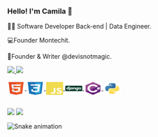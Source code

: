 ### Hello! I'm Camila 👋

<p> 👩‍💻 Software Developer Back-end | Data Engineer. </p>
<p> 💻Founder Montechit. </p>
<p> 🧙Founder & Writer @devisnotmagic. </p>

<div align="left">
  <a href="https://github.com/camihshm">
  <img height="180em" src="https://github-readme-stats.vercel.app/api?username=camihshm&show_icons=true&theme=onedark&include_all_commits=true&count_private=true"/>
  <img height="180em" src="https://github-readme-stats.vercel.app/api/top-langs/?username=camihshm&layout=compact&langs_count=7&theme=onedark"/>
</div> 
  <div style="display: inline_block"><br>
  <img align="center" alt="Camihshm-HTML" height="30" width="40" src="https://raw.githubusercontent.com/devicons/devicon/master/icons/html5/html5-original.svg">
  <img align="center" alt="Camihshm-CSS" height="30" width="40" src="https://raw.githubusercontent.com/devicons/devicon/master/icons/css3/css3-original.svg">
  <img align="center" alt="Camihshm-Js" height="30" width="40" src="https://raw.githubusercontent.com/devicons/devicon/master/icons/javascript/javascript-plain.svg">
  <img align="center" alt="Camihshm-Django" height="30" width="40" src="https://raw.githubusercontent.com/devicons/devicon/master/icons/django/django-original.svg">
  <img align="center" alt="Camihshm-Csharp" height="30" width="40" src="https://raw.githubusercontent.com/devicons/devicon/master/icons/csharp/csharp-original.svg">
  <img align="center" alt="Camihshm-Python" height="30" width="40" src="https://raw.githubusercontent.com/devicons/devicon/master/icons/python/python-original.svg">
</div>
  
  ##
<div> 
  <a href="https://instagram.com/devisnotmagic" target="_blank"><img src="https://img.shields.io/badge/-Instagram-%23E4405F?style=for-the-badge&logo=instagram&logoColor=white" target="_blank"></a>
  <a href="https://www.linkedin.com/in/camilas-monteiro" target="_blank"><img src="https://img.shields.io/badge/-LinkedIn-%230077B5?style=for-the-badge&logo=linkedin&logoColor=white" target="_blank"></a> 
 
  ![Snake animation](https://github.com/camihshm/camihshm/blob/output/github-contribution-grid-snake.svg)
 
